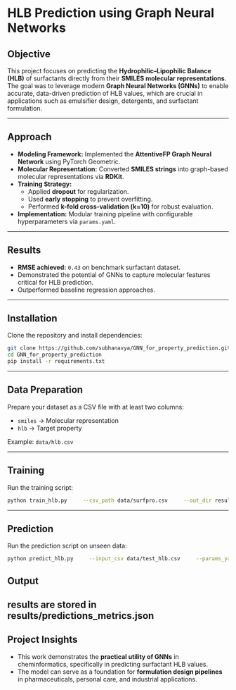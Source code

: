 # HLB Prediction using Graph Neural Networks  


## Objective  
This project focuses on predicting the **Hydrophilic–Lipophilic Balance (HLB)** of surfactants directly from their **SMILES molecular representations**. The goal was to leverage modern **Graph Neural Networks (GNNs)** to enable accurate, data-driven prediction of HLB values, which are crucial in applications such as emulsifier design, detergents, and surfactant formulation.

---

## Approach  
- **Modeling Framework:** Implemented the **AttentiveFP Graph Neural Network** using PyTorch Geometric.  
- **Molecular Representation:** Converted **SMILES strings** into graph-based molecular representations via **RDKit**.  
- **Training Strategy:**  
  - Applied **dropout** for regularization.  
  - Used **early stopping** to prevent overfitting.  
  - Performed **k-fold cross-validation (k=10)** for robust evaluation.  
- **Implementation:** Modular training pipeline with configurable hyperparameters via `params.yaml`.

---

## Results  
- **RMSE achieved:** `0.43` on benchmark surfactant dataset.  
- Demonstrated the potential of GNNs to capture molecular features critical for HLB prediction.  
- Outperformed baseline regression approaches.

---

## Installation  
Clone the repository and install dependencies:  
```bash
git clone https://github.com/subhanavya/GNN_for_property_prediction.git
cd GNN_for_property_prediction
pip install -r requirements.txt
```

---

## Data Preparation  
Prepare your dataset as a CSV file with at least two columns:  
- `smiles` → Molecular representation  
- `hlb` → Target property  

Example: `data/hlb.csv`

---

## Training  
Run the training script:  
```bash
python train_hlb.py     --csv_path data/surfpro.csv     --out_dir results     --params_yaml params.yaml     --n_splits 10
```

---

## Prediction  
Run the prediction script on unseen data:  
```bash
python predict_hlb.py     --input_csv data/test_hlb.csv     --params_yaml params.yaml     --out_dir results/     --ckpt_path results/models/best.ckpt     --target_col hlb
```
## Output 
results are stored in results/predictions_metrics.json
---

## Project Insights  
- This work demonstrates the **practical utility of GNNs** in cheminformatics, specifically in predicting surfactant HLB values.  
- The model can serve as a foundation for **formulation design pipelines** in pharmaceuticals, personal care, and industrial applications.  

